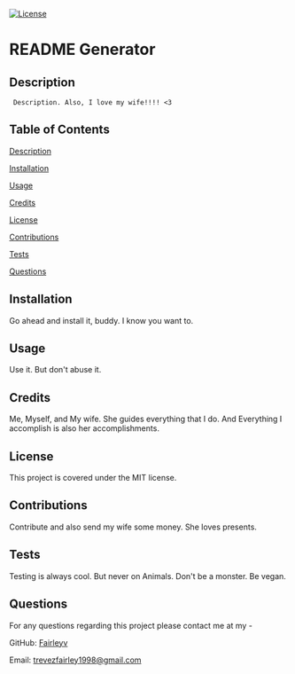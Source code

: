 [![License](https://img.shields.io/badge/License-MIT-yellow.svg)](https://opensource.org/licenses/MIT)

# README Generator 

## Description 

	 Description. Also, I love my wife!!!! <3 

## Table of Contents

  [Description](#description)

  [Installation](#installation)

  [Usage](#usage)

  [Credits](#credits)

  [License](#license)

  [Contributions](#contributions)

  [Tests](#tests)

  [Questions](#questions)

## Installation

Go ahead and install it, buddy. I know you want to. 

## Usage 

Use it. But don't abuse it. 

## Credits 

Me, Myself, and My wife. She guides everything that I do. And Everything I accomplish is also her accomplishments. 

## License 

This project is covered under the MIT license. 
 
## Contributions 

Contribute and also send my wife some money. She loves presents. 

## Tests 

Testing is always cool. But never on Animals. Don't be a monster. Be vegan.

## Questions 

For any questions regarding this project please contact me at my -

GitHub: [Fairleyv](https://github.com/Fairleyv) 

Email: trevezfairley1998@gmail.com
